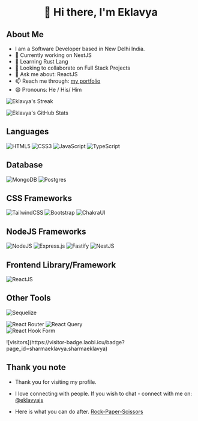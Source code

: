 <h1 align="center">👋 Hi there, I'm Eklavya</h1>

<h2 align-"left">About Me</h2> 


- I am a Software Developer based in New Delhi India.
- 🔭 Currently working on NestJS
- 🌱 Learning Rust Lang
- 👯 Looking to collaborate on Full Stack Projects
- 💬 Ask me about: ReactJS
- 📫 Reach me through: [my portfolio](https://sharmaeklavya.netlify.app)
- 😄 Pronouns: He / His/ Him

![Eklavya's Streak](http://github-readme-streak-stats.herokuapp.com?user=sharmaeklavya&theme=github-dark-blue&hide_border=true&date_format=j%20M%5B%20Y%5D)

![Eklavya's GitHub Stats](https://github-readme-stats.vercel.app/api?username=sharmaeklavya&theme=gotham&show_icons=true&hide_border=true&hide=contribs)

<h2 align-"left">Languages</h2>

  ![HTML5](https://img.shields.io/badge/html5-%23E34F26.svg?style=for-the-badge&logo=html5&logoColor=white)
  ![CSS3](https://img.shields.io/badge/css3-%231572B6.svg?style=for-the-badge&logo=css3&logoColor=white)
  ![JavaScript](https://img.shields.io/badge/javascript-%23323330.svg?style=for-the-badge&logo=javascript&logoColor=%23F7DF1E)
  ![TypeScript](https://img.shields.io/badge/typescript-%23007ACC.svg?style=for-the-badge&logo=typescript&logoColor=white)
  
<h2 align-"left">Database</h2>

  ![MongoDB](https://img.shields.io/badge/MongoDB-%234ea94b.svg?style=for-the-badge&logo=mongodb&logoColor=white)
  ![Postgres](https://img.shields.io/badge/postgres-%23316192.svg?style=for-the-badge&logo=postgresql&logoColor=white)

<h2 align-"left">CSS Frameworks</h2>
    
  ![TailwindCSS](https://img.shields.io/badge/tailwindcss-%2338B2AC.svg?style=for-the-badge&logo=tailwind-css&logoColor=white)
  ![Bootstrap](https://img.shields.io/badge/bootstrap-%23563D7C.svg?style=for-the-badge&logo=bootstrap&logoColor=white)
  ![ChakraUI](https://img.shields.io/badge/chakra-%234ED1C5.svg?style=for-the-badge&logo=chakraui&logoColor=white)
  
<h2 align-"left">NodeJS Frameworks</h2>
  
  ![NodeJS](https://img.shields.io/badge/node.js-6DA55F?style=for-the-badge&logo=node.js&logoColor=white)
  ![Express.js](https://img.shields.io/badge/express.js-%23404d59.svg?style=for-the-badge&logo=express&logoColor=%2361DAFB) 
  ![Fastify](https://img.shields.io/badge/fastify-%23000000.svg?style=for-the-badge&logo=fastify&logoColor=white)
  ![NestJS](https://img.shields.io/badge/nestjs-%23E0234E.svg?style=for-the-badge&logo=nestjs&logoColor=white)

<h2 align-"left">Frontend Library/Framework</h2>

  ![ReactJS](https://img.shields.io/badge/react-%2320232a.svg?style=for-the-badge&logo=react&logoColor=%2361DAFB)  

<h2 align-"left">Other Tools</h2>

  ![Sequelize](https://img.shields.io/badge/Sequelize-52B0E7?style=for-the-badge&logo=Sequelize&logoColor=white)

  ![React Router](https://img.shields.io/badge/React_Router-CA4245?style=for-the-badge&logo=react-router&logoColor=white)
  ![React Query](https://img.shields.io/badge/-React%20Query-FF4154?style=for-the-badge&logo=react%20query&logoColor=white)  
  ![React Hook Form](https://img.shields.io/badge/React%20Hook%20Form-%23EC5990.svg?style=for-the-badge&logo=reacthookform&logoColor=white)
  
<div> </div>
![visitors](https://visitor-badge.laobi.icu/badge?page_id=sharmaeklavya.sharmaeklavya)

<h2 align-"left">Thank you note</h2> 

- Thank you for visiting my profile. 

- I love connecting with people. If you wish to chat - connect with me on: [@eklavyajs](https://twitter.com/eklavyajs)

- Here is what you can do after. [Rock-Paper-Scissors](https://roshambogame.netlify.app/)


<!--

- 🤔 I’m looking for help with ...
- ⚡ Fun fact: ...
--> 
